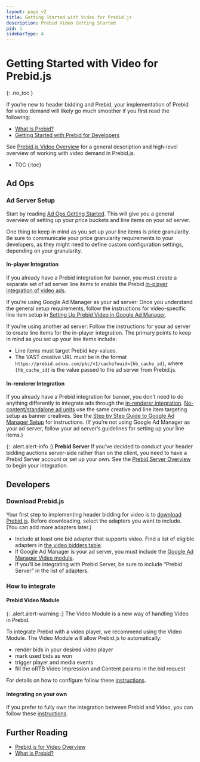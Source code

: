 ```yaml
---
layout: page_v2
title: Getting Started with Video for Prebid.js
description: Prebid Video Getting Started
pid: 1
sidebarType: 4
---
```




# Getting Started with Video for Prebid.js

{: .no_toc }

If you’re new to header bidding and Prebid, your implementation of Prebid for video demand will likely go much smoother if you first read the following:

- [What Is Prebid?](/overview/intro.html)
- [Getting Started with Prebid for Developers](/dev-docs/getting-started.html)

See [Prebid.js Video Overview](/prebid-video/video-overview.html) for a general description and high-level overview of working with video demand in Prebid.js.

- TOC
{:toc}

## Ad Ops

### Ad Server Setup

Start by reading [Ad Ops Getting Started](/adops/before-you-start.html). This will give you a general overview of setting up your price buckets and line items on your ad server.

One thing to keep in mind as you set up your line items is price granularity. Be sure to communicate your price granularity requirements to your developers, as they might need to define custom configuration settings, depending on your granularity.

#### In-player Integration

If you already have a Prebid integration for banner, you must create a separate set of ad server line items to enable the Prebid [in-player integration of video ads](/prebid-video/video-overview#in-player-integration).

If you’re using Google Ad Manager as your ad server:
Once you understand the general setup requirements, follow the instructions for video-specific line item setup in [Setting Up Prebid Video in Google Ad Manager](/adops/setting-up-prebid-video-in-dfp.html).

If you’re using another ad server:
Follow the instructions for your ad server to create line items for the in-player integration. The primary points to keep in mind as you set up your line items include:

- Line items must target Prebid key-values.
- The VAST creative URL must be in the format `https://prebid.adnxs.com/pbc/v1/cache?uuid={hb_cache_id}`, where `{hb_cache_id}` is the value passed to the ad server from Prebid.js.

#### In-renderer Integration

If you already have a Prebid integration for banner, you don’t need to do anything differently to integrate ads through the [in-renderer integration](/prebid-video/video-overview#in-renderer-integration). [No-content/standalone ad units](/formats/video) use the same creative and line item targeting setup as banner creatives. See the [Step by Step Guide to Google Ad Manager Setup](/adops/step-by-step) for instructions. (If you’re not using Google Ad Manager as your ad server, follow your ad server’s guidelines for setting up your line items.)

{: .alert.alert-info :}
**Prebid Server** If you’ve decided to conduct your header bidding auctions server-side rather than on the client, you need to have a Prebid Server account or set up your own. See the [Prebid Server Overview](/prebid-server/overview/prebid-server-overview.html) to begin your integration.

## Developers

### Download Prebid.js

Your first step to implementing header bidding for video is to [download Prebid.js](/download.html). Before downloading, select the adapters you want to include. (You can add more adapters later.)

- Include at least one bid adapter that supports video. Find a list of eligible adapters in [the video bidders table](/dev-docs/bidders.html#bidder-video-native).
- If Google Ad Manager is your ad server, you must include the [Google Ad Manager Video module](/dev-docs/publisher-api-reference/adServers.dfp.buildVideoUrl.html).
- If you’ll be integrating with Prebid Server, be sure to include “Prebid Server” in the list of adapters.

### How to integrate

#### Prebid Video Module

{: .alert.alert-warning :}
The Video Module is a new way of handling Video in Prebid.

To integrate Prebid with a video player, we recommend using the Video Module. The Video Module will allow Prebid.js to automatically:

- render bids in your desired video player
- mark used bids as won
- trigger player and media events
- fill the oRTB Video Impression and Content params in the bid request

For details on how to configure follow these [instructions](/prebid-video/video-module.html).

#### Integrating on your own

If you prefer to fully own the integration between Prebid and Video, you can follow these [instructions]({{site.github.url}}/prebid-video/video-integrating-solo.html).

## Further Reading

- [Prebid.js for Video Overview](/prebid-video/video-overview.html)
- [What is Prebid?](/overview/intro.html)
